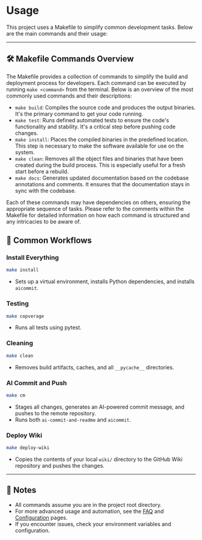 # Usage

This project uses a Makefile to simplify common development tasks. Below are the main commands and their usage:

---

## 🛠️ Makefile Commands Overview
The Makefile provides a collection of commands to simplify the build and deployment process for developers. Each command can be executed by running `make <command>` from the terminal. Below is an overview of the most commonly used commands and their descriptions:

- `make build`: Compiles the source code and produces the output binaries. It's the primary command to get your code running.
- `make test`: Runs defined automated tests to ensure the code's functionality and stability. It's a critical step before pushing code changes.
- `make install`: Places the compiled binaries in the predefined location. This step is necessary to make the software available for use on the system.
- `make clean`: Removes all the object files and binaries that have been created during the build process. This is especially useful for a fresh start before a rebuild.
- `make docs`: Generates updated documentation based on the codebase annotations and comments. It ensures that the documentation stays in sync with the codebase.

Each of these commands may have dependencies on others, ensuring the appropriate sequence of tasks. Please refer to the comments within the Makefile for detailed information on how each command is structured and any intricacies to be aware of.

## 🚀 Common Workflows

### Install Everything
```sh
make install
```
- Sets up a virtual environment, installs Python dependencies, and installs `aicommit`.

### Testing
```sh
make copverage
```
- Runs all tests using pytest.

### Cleaning
```sh
make clean
```
- Removes build artifacts, caches, and all `__pycache__` directories.

### AI Commit and Push
```sh
make cm
```
- Stages all changes, generates an AI-powered commit message, and pushes to the remote repository.
- Runs both `ai-commit-and-readme` and `aicommit`.


### Deploy Wiki
```sh
make deploy-wiki
```
- Copies the contents of your local `wiki/` directory to the GitHub Wiki repository and pushes the changes.

---

## 📝 Notes
- All commands assume you are in the project root directory.
- For more advanced usage and automation, see the [FAQ](FAQ) and [Configuration](Configuration) pages.
- If you encounter issues, check your environment variables and configuration.

